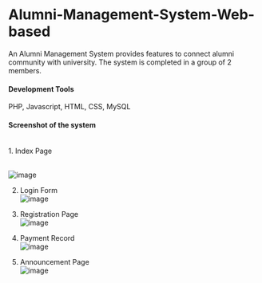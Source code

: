 # Alumni-Management-System-Web-based

An Alumni Management System provides features to connect alumni community with university. The system is completed in a group of 2 members.

<h4>Development Tools</h4>
PHP, Javascript, HTML, CSS, MySQL

<h4>Screenshot of the system</h4>
</br>
1. Index Page

</br>![image](https://user-images.githubusercontent.com/56667352/68409563-3f916d80-01c2-11ea-9e17-76ecc6c209e1.png)


2. Login Form
</br>![image](https://user-images.githubusercontent.com/56667352/68409097-7915a900-01c1-11ea-90f7-22bc440bbd56.png)


3. Registration Page
</br>![image](https://user-images.githubusercontent.com/56667352/68409154-90ed2d00-01c1-11ea-9e1f-56427e745f34.png)


4. Payment Record
</br>![image](https://user-images.githubusercontent.com/56667352/68409282-c4c85280-01c1-11ea-94ad-371b7ce1b709.png)


5. Announcement Page
</br>![image](https://user-images.githubusercontent.com/56667352/68409340-df023080-01c1-11ea-9288-96491e54cbc5.png)

